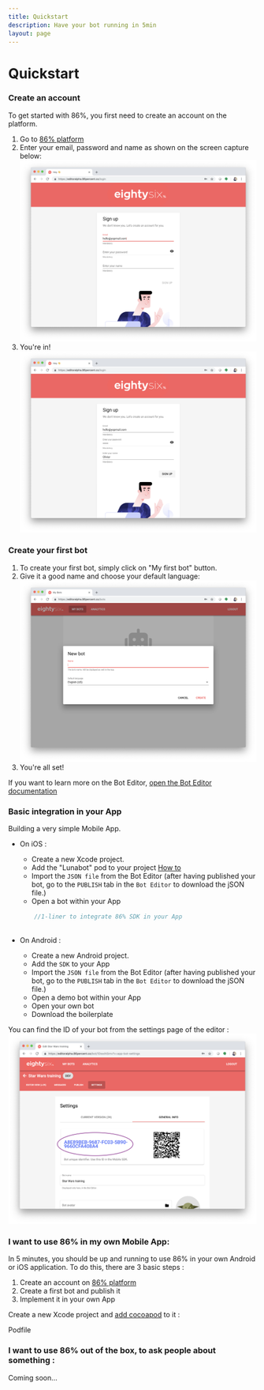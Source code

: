 ```yaml
---
title: Quickstart
description: Have your bot running in 5min
layout: page
---
```


# Quickstart

### Create an account

To get started with 86%, you first need to create an account on the platform.
1. Go to [86% platform](https://editor.86percent.co)
2. Enter your email, password and name as shown on the screen capture below: 
![Sign up on 86percent.co](/resources/signup.png)
3. You're in!
![Connected to 86percent.co](/resources/justLoggedIn.png) 

### Create your first bot

1. To create your first bot, simply click on "My first bot" button.
2. Give it a good name and choose your default language:
![Connected to 86percent.co](/resources/giveItAName.png) 
3. You're all set!

If you want to learn more on the Bot Editor, [open the Bot Editor documentation](editor.md)

### Basic integration in your App 

Building a very simple Mobile App.

* On iOS : 
    * Create a new Xcode project. 
    * Add the "Lunabot" pod to your project 
[How to](https://guides.cocoapods.org/using/using-cocoapods.html)    
    * Import the `JSON file` from the Bot Editor (after having published your bot, go to the `PUBLISH` tab in the `Bot Editor` to download the jSON file.) 
    * Open a bot within your App
    
    ```swift
        //1-liner to integrate 86% SDK in your App
        
    ```

* On Android : 
    * Create a new Android project. 
    * Add the `SDK` to your App
    * Import the `JSON file` from the Bot Editor (after having published your bot, go to the `PUBLISH` tab in the `Bot Editor` to download the jSON file.) 
    * Open a demo bot within your App 
    * Open your own bot
    * Download the boilerplate 
         
You can find the ID of your bot from the settings page of the editor : 
![Find the ID of your bot from the Web Editor](/resources/botID.png)      


### I want to use 86% in my own Mobile App:
In 5 minutes, you should be up and running to use 86% in your own Android or iOS application. To do this, there are 3 basic steps : 

1. Create an account on [86% platform](https://editor.86percent.co)
2. Create a first bot and publish it 
3. Implement it in your own App 

Create a new Xcode project and [add cocoapod](https://guides.cocoapods.org/using/using-cocoapods) to it :

Podfile

### I want to use 86% out of the box, to ask people about something : 
Coming soon... 